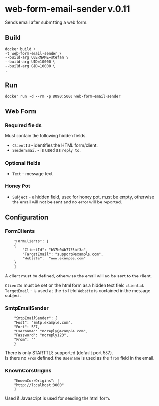 # web-form-email-sender v.0.11
Sends email after submitting a web form.


## Build

    docker build \
    -t web-form-email-sender \
    --build-arg USERNAME=stefan \
    --build-arg UID=10000 \
    --build-arg GID=10000 \
    .


## Run

    docker run -d --rm -p 8090:5000 web-form-email-sender


## Web Form

### Required fields
Must contain the following hidden fields.  
* `ClientId` - identifies the HTML form/client.
* `SenderEmail` - is used as `reply to`.


### Optional fields
* `Text` - message text


### Honey Pot
* `Subject` - a hidden field, used for honey pot, must be empty, otherwise the email will not be sent and no error will be reported.



## Configuration

### FormClients

        "FormClients": [
        {
            "ClientId": "b37b04b7785bf3a",
            "TargetEmail": "support@example.com",
            "Website":  "www.example.com" 
        }
        ]

A client must be defined, otherwise the email will no be sent to the client.

`ClientId` must be set on the html form as a hidden text field `clientid`.  
`TargetEmail` - is used as the `to` field
`Website` is contained in the message subject.


### SmtpEmailSender

        "SmtpEmailSender": {
        "Host": "smtp.example.com",
        "Port": 587,
        "Username": "noreply@example.com",
        "Password": "noreply123",
        "From": ""
        }

There is only STARTTLS supported (default port 587).  
Is there no `From` defined, the `Username` is used as the `from` field in the email.


### KnownCorsOrigins

        "KnownCorsOrigins": [
        "http://localhost:3000"
        ]

Used if Javascript is used for sending the html form.